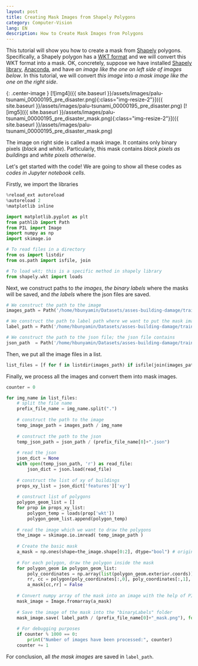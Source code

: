```yaml
---
layout: post
title: Creating Mask Images from Shapely Polygons
category: Computer-Vision
lang: EN
description: How to Create Mask Images from Polygons
---
```


This tutorial will show you how to create a mask from [Shapely](https://shapely.readthedocs.io/en/stable/manual.html) polygons. Specifically, a Shapely polygon has a [WKT format](https://en.wikipedia.org/wiki/Well-known_text_representation_of_geometry) and we will convert this WKT format into a mask. OK, concretely, suppose we have installed [Shapely library](https://pypi.org/project/Shapely), [Anaconda](https://www.anaconda.com/distribution), and have _an image like the one on left side of images below_. In this tutorial, we will convert _this image_ into _a mask image like the one on the right side_.  

{: .center-image }
[![img4]({{ site.baseurl }}/assets/images/palu-tsunami_00000195_pre_disaster.png){:class="img-resize-2"}]({{ site.baseurl }}/assets/images/palu-tsunami_00000195_pre_disaster.png)
[![img5]({{ site.baseurl }}/assets/images/palu-tsunami_00000195_pre_disaster_mask.png){:class="img-resize-2"}]({{ site.baseurl }}/assets/images/palu-tsunami_00000195_pre_disaster_mask.png)

The image on right side is called a mask image. It contains only binary pixels (_black_ and _white_). Particularly, this mask contains _black pixels as buildings_ and _white pixels otherwise_. 

Let's get started with the code!
We are going to show all these codes as _codes in Jupyter notebook cells_. 

Firstly, we import the libraries
```python
%reload_ext autoreload
%autoreload 2
%matplotlib inline

import matplotlib.pyplot as plt
from pathlib import Path
from PIL import Image
import numpy as np
import skimage.io

# To read files in a directory
from os import listdir
from os.path import isfile, join

# To load wkt; this is a specific method in shapely library 
from shapely.wkt import loads
```

Next, we construct paths to _the images_, _the binary labels_ where the masks will be saved, and _the labels_ where the json files are saved. 

```python
# We construct the path to the image 
images_path = Path('/home/hbunyamin/Datasets/asses-building-damage/train/images')

# We construct the path to label path where we want to put the mask image 
label_path = Path('/home/hbunyamin/Datasets/asses-building-damage/train/binaryLabels')

# We construct the path to the json file; the json file contains 
json_path  = Path('/home/hbunyamin/Datasets/asses-building-damage/train/labels')
```

Then, we put all the image files in a list.

```python
list_files = [f for f in listdir(images_path) if isfile(join(images_path, f))]
```

Finally, we process all the images and convert them into mask images.

```python
counter = 0

for img_name in list_files:
    # split the file name
    prefix_file_name = img_name.split(".")
    
    # construct the path to the image
    temp_image_path = images_path / img_name    
    
    # construct the path to the json    
    temp_json_path = json_path / (prefix_file_name[0]+".json")
    
    # read the json
    json_dict = None 
    with open(temp_json_path, 'r') as read_file:
        json_dict = json.load(read_file)  
    
    # construct the list of xy of buildings
    props_xy_list = json_dict['features']['xy']     
    
    # construct list of polygons 
    polygon_geom_list = []
    for prop in props_xy_list:
        polygon_temp = loads(prop['wkt'])
        polygon_geom_list.append(polygon_temp)    
    
    # read the image which we want to draw the polygons
    the_image = skimage.io.imread( temp_image_path )    
    
    # Create the basic mask
    a_mask = np.ones(shape=the_image.shape[0:2], dtype="bool") # original
    
    # For each polygon, draw the polygon inside the mask
    for polygon_geom in polygon_geom_list:
        poly_coordinates = np.array(list(polygon_geom.exterior.coords))
        rr, cc = polygon(poly_coordinates[:,0], poly_coordinates[:,1], the_image.shape)
        a_mask[cc,rr] = False        
    
    # Convert numpy array of the mask into an image with the help of PIL
    mask_image = Image.fromarray(a_mask)
    
    # Save the image of the mask into the "binaryLabels" folder 
    mask_image.save( label_path / (prefix_file_name[0]+"_mask.png"), format="PNG" )
    
    # For debugging purposes
    if counter % 1000 == 0:
        print("Number of images have been processed:", counter)
    counter += 1
```

For conclusion, all _the mask images_ are saved in `label_path`. 